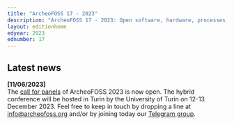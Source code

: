 ```yaml
---
title: "ArcheoFOSS 17 - 2023"
description: "ArcheoFOSS 17 - 2023: Open software, hardware, processes, data and formats in archaeological research will be hosted in Turin by the University of Turin on 12-13 December 2023"
layout: editionhome
edyear: 2023
ednumber: 17
---
```


## Latest news

**[11/06/2023]**  
The [call for panels](/2023/call-for-panels) of ArcheoFOSS 2023 is now open.
The hybrid conference will be hosted in Turin by the University of Turin on 12-13 December 2023. 
Feel free to keep in touch by dropping a line at [info@archeofoss.org](mailto:archaeofoss.org) and/or by joining today our [<i class="fa fa-telegram" aria-hidden="true"></i> Telegram group](https://t.me/ArcheoFOSS).
